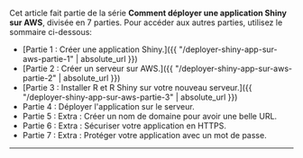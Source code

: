 Cet article fait partie de la série **Comment déployer une application Shiny sur AWS**, divisée en 7 parties. Pour accéder aux autres parties, utilisez le sommaire ci-dessous:

* [Partie 1 : Créer une application Shiny.]({{ "/deployer-shiny-app-sur-aws-partie-1" | absolute_url }})
* [Partie 2 : Créer un serveur sur AWS.]({{ "/deployer-shiny-app-sur-aws-partie-2" | absolute_url }})
* [Partie 3 : Installer R et R Shiny sur votre nouveau serveur.]({{ "/deployer-shiny-app-sur-aws-partie-3" | absolute_url }})
* Partie 4 : Déployer l'application sur le serveur.
* Partie 5 : Extra : Créer un nom de domaine pour avoir une belle URL.
* Partie 6 : Extra : Sécuriser votre application en HTTPS.
* Partie 7 : Extra : Protéger votre application avec un mot de passe.

---